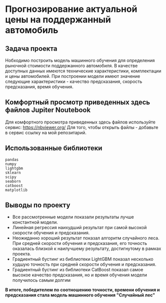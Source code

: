 # Прогнозирование актуальной цены на поддержанный автомобиль

##  Задача проекта 

Нобходимо построить модель машинного обучения для определения рыночной стоимости поддержанного автомобиля. В качестве доступных данных имеются
технические характеристики, комплектации и цены автомобилей. 
При построении модели имеют значение следующие характеристики - качество предсказания, скорость предсказания, время обучения.

## Комфортный просмотр приведенных здесь файлов Jupiter Noutebook 

Для комфортного просмотра приведенных здесь файлов используйте сервис:
https://nbviewer.org/ 
Для того, чтобы открыть файлы - добавьте в сервис ссылку на мой репозитарий.

## Использованные библиотеки

```
pandas
numpy
lightgbm
sklearn
scipy
seaborn
catboost
matplotlib
```

## Выводы по проекту

 - Все рассмотренные модели показали результаты лучше константной модели.
 - Линейная регрессия наихудший результат при самой высокой скорости обучения и предсказания.
 - Неожиданно хороший результат показал алгоритм случайного леса. При средней скорости обучения и предсказания, его точность оказалась близкой к наилучшему результату, достигнутому в рамках проекта. 
 - Градиентный бустинг из библиотеки LightGBM показал несколько худшую точность при средней скорости обучения и предсказания.
 - Градиентный бустинг из библиотеки CatBoost показал самое высокое качество предсказания, но и время обучения модели получилось самым долгим
 
**В итоге, победителем по соотношению точности, времени обучения и предсказания стала модель машинного обучения "Случайный лес"**
